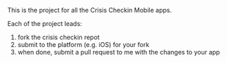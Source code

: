 This is the project for all the Crisis Checkin Mobile apps. 

Each of the project leads:
1) fork the crisis checkin repot
2) submit to the platform (e.g. iOS) for your fork
3) when done, submit a pull request to me with the changes to your app
